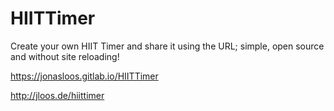 # HIITTimer
Create your own HIIT Timer and share it using the URL; simple, open source and without site reloading!

https://jonasloos.gitlab.io/HIITTimer

http://jloos.de/hiittimer

